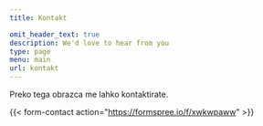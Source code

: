 ```yaml
---
title: Kontakt

omit_header_text: true
description: We'd love to hear from you
type: page
menu: main
url: kontakt
---
```



Preko tega obrazca me lahko kontaktirate.

{{< form-contact action="https://formspree.io/f/xwkwpaww"  >}}
